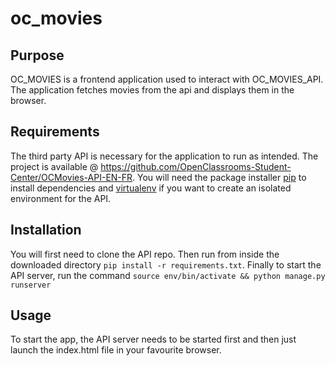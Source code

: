 # oc_movies

## Purpose

OC_MOVIES is a frontend application used to interact with OC_MOVIES_API. The application fetches movies from the api and displays them in the browser.

## Requirements

The third party API is necessary for the application to run as intended. The project is available @ https://github.com/OpenClassrooms-Student-Center/OCMovies-API-EN-FR.
You will need the package installer [pip](https://pypi.org/project/pip/) to install dependencies and [virtualenv](https://pypi.org/project/virtualenv/#description) if you want to create an isolated environment for the API.

## Installation

You will first need to clone the API repo. Then run from inside the downloaded directory `pip install -r requirements.txt`.
Finally to start the API server, run the command `source env/bin/activate && python manage.py runserver`

## Usage

To start the app, the API server needs to be started first and then just launch the index.html file in your favourite browser.
